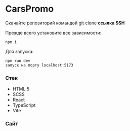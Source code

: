 # CarsPromo

Скачайте репозиторий командой git clone **ссылка SSH**

Прежде всего установите все зависимости:

    npm i 

Для запуска:

    npm run dev 
    запуск на порту localhost:5173


### Стек

- HTML 5
- SCSS
- React
- TypeScript
- Vite


### Сайт
